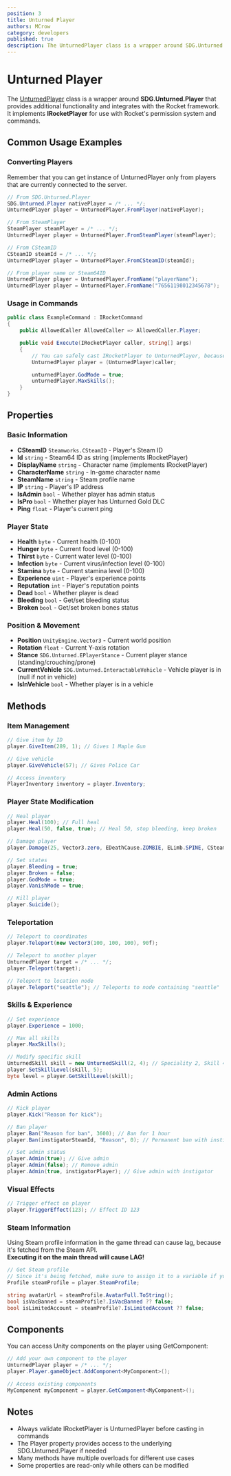 ```yaml
---
position: 3
title: Unturned Player
authors: MCrow
category: developers
published: true
description: The UnturnedPlayer class is a wrapper around SDG.Unturned.Player that provides additional functionality and integrates with the Rocket framework.
---
```

# Unturned Player

The [UnturnedPlayer](https://github.com/SmartlyDressedGames/Legally-Distinct-Missile/blob/master/Rocket.Unturned/Player/UnturnedPlayer.cs) class is a wrapper around **SDG.Unturned.Player** that provides additional functionality and integrates with the Rocket framework. It implements **IRocketPlayer** for use with Rocket's permission system and commands.

## Common Usage Examples

### Converting Players
Remember that you can get instance of UnturnedPlayer only from players that are currently connected to the server.
```csharp
// From SDG.Unturned.Player
SDG.Unturned.Player nativePlayer = /* ... */;
UnturnedPlayer player = UnturnedPlayer.FromPlayer(nativePlayer);

// From SteamPlayer
SteamPlayer steamPlayer = /* ... */;
UnturnedPlayer player = UnturnedPlayer.FromSteamPlayer(steamPlayer);

// From CSteamID
CSteamID steamId = /* ... */;
UnturnedPlayer player = UnturnedPlayer.FromCSteamID(steamId);

// From player name or Steam64ID
UnturnedPlayer player = UnturnedPlayer.FromName("playerName");
UnturnedPlayer player = UnturnedPlayer.FromName("76561198012345678");
```

### Usage in Commands

```csharp
public class ExampleCommand : IRocketCommand
{
    public AllowedCaller AllowedCaller => AllowedCaller.Player;

    public void Execute(IRocketPlayer caller, string[] args)
    {
        // You can safely cast IRocketPlayer to UnturnedPlayer, because AllowedCaller is Player
        UnturnedPlayer player = (UnturnedPlayer)caller;

        unturnedPlayer.GodMode = true;
        unturnedPlayer.MaxSkills();
    }
}
```

## Properties

### Basic Information
- **CSteamID** `Steamworks.CSteamID` - Player's Steam ID
- **Id** `string` - Steam64 ID as string (implements IRocketPlayer)
- **DisplayName** `string` - Character name (implements IRocketPlayer)  
- **CharacterName** `string` - In-game character name
- **SteamName** `string` - Steam profile name
- **IP** `string` - Player's IP address
- **IsAdmin** `bool` - Whether player has admin status
- **IsPro** `bool` - Whether player has Unturned Gold DLC
- **Ping** `float` - Player's current ping

### Player State
- **Health** `byte` - Current health (0-100)
- **Hunger** `byte` - Current food level (0-100)
- **Thirst** `byte` - Current water level (0-100)
- **Infection** `byte` - Current virus/infection level (0-100)
- **Stamina** `byte` - Current stamina level (0-100)
- **Experience** `uint` - Player's experience points
- **Reputation** `int` - Player's reputation points
- **Dead** `bool` - Whether player is dead
- **Bleeding** `bool` - Get/set bleeding status
- **Broken** `bool` - Get/set broken bones status

### Position & Movement
- **Position** `UnityEngine.Vector3` - Current world position
- **Rotation** `float` - Current Y-axis rotation
- **Stance** `SDG.Unturned.EPlayerStance` - Current player stance (standing/crouching/prone)
- **CurrentVehicle** `SDG.Unturned.InteractableVehicle` - Vehicle player is in (null if not in vehicle)
- **IsInVehicle** `bool` - Whether player is in a vehicle

## Methods

### Item Management
```csharp
// Give item by ID
player.GiveItem(289, 1); // Gives 1 Maple Gun

// Give vehicle
player.GiveVehicle(57); // Gives Police Car

// Access inventory
PlayerInventory inventory = player.Inventory;
```

### Player State Modification
```csharp
// Heal player
player.Heal(100); // Full heal
player.Heal(50, false, true); // Heal 50, stop bleeding, keep broken

// Damage player
player.Damage(25, Vector3.zero, EDeathCause.ZOMBIE, ELimb.SPINE, CSteamID.Nil);

// Set states
player.Bleeding = true;
player.Broken = false;
player.GodMode = true;
player.VanishMode = true;

// Kill player
player.Suicide();
```

### Teleportation
```csharp
// Teleport to coordinates
player.Teleport(new Vector3(100, 100, 100), 90f);

// Teleport to another player
UnturnedPlayer target = /* ... */;
player.Teleport(target);

// Teleport to location node
player.Teleport("seattle"); // Teleports to node containing "seattle"
```

### Skills & Experience
```csharp
// Set experience
player.Experience = 1000;

// Max all skills
player.MaxSkills();

// Modify specific skill
UnturnedSkill skill = new UnturnedSkill(2, 4); // Speciality 2, Skill 4
player.SetSkillLevel(skill, 5);
byte level = player.GetSkillLevel(skill);
```

### Admin Actions
```csharp
// Kick player
player.Kick("Reason for kick");

// Ban player
player.Ban("Reason for ban", 3600); // Ban for 1 hour
player.Ban(instigatorSteamId, "Reason", 0); // Permanent ban with instigator

// Set admin status
player.Admin(true); // Give admin
player.Admin(false); // Remove admin
player.Admin(true, instigatorPlayer); // Give admin with instigator
```

### Visual Effects
```csharp
// Trigger effect on player
player.TriggerEffect(123); // Effect ID 123
```

### Steam Information
Using Steam profile information in the game thread can cause lag, because it's fetched from the Steam API.  
**Executing it on the main thread will cause LAG!**

```csharp
// Get Steam profile
// Since it's being fetched, make sure to assign it to a variable if you need to use it multiple times.
Profile steamProfile = player.SteamProfile;

string avatarUrl = steamProfile.AvatarFull.ToString();
bool isVacBanned = steamProfile?.IsVacBanned ?? false;
bool isLimitedAccount = steamProfile?.IsLimitedAccount ?? false;
```

## Components

You can access Unity components on the player using GetComponent:

```csharp
// Add your own component to the player
UnturnedPlayer player = /* ... */;
player.Player.gameObject.AddComponent<MyComponent>();

// Access existing components
MyComponent myComponent = player.GetComponent<MyComponent>();
```

## Notes
- Always validate IRocketPlayer is UnturnedPlayer before casting in commands
- The Player property provides access to the underlying SDG.Unturned.Player if needed
- Many methods have multiple overloads for different use cases
- Some properties are read-only while others can be modified